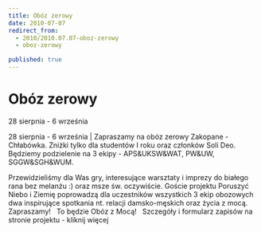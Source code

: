 ```yaml
---
title: Obóz zerowy
date: 2010-07-07
redirect_from: 
  - 2010/2010.07.07-oboz-zerowy
  - oboz-zerowy

published: true
---
```




# Obóz zerowy

<time>28 sierpnia - 6 września</time>

28 sierpnia - 6 września | 
Zapraszamy na obóz zerowy Zakopane - Chłabówka.
Zniżki tylko dla studentów I roku oraz członków Soli Deo.
Będziemy podzielenie na 3 ekipy - APS&UKSW&WAT, PW&UW, SGGW&SGH&WUM.
&nbsp;

Przewidzieliśmy dla Was gry, interesujące warsztaty i imprezy do białego rana bez melanżu :) oraz msze św. oczywiście.
Goście projektu Poruszyć Niebo i Ziemię poprowadzą dla uczestników wszystkich 3 ekip obozowych dwa inspirujące spotkania nt. relacji damsko-męskich oraz życia z mocą. Zapraszamy!
&nbsp;
To będzie Obóz z Mocą!
&nbsp;
Szczegóły i formularz zapisów na stronie projektu - kliknij więcej

<!--CONTENT FROM OLD SERVER (jos before 2013): 28 sierpnia - 6 września | 
Zapraszamy na obóz zerowy Zakopane - Chłabówka.
Zniżki tylko dla studentów I roku oraz członków Soli Deo.
Będziemy podzielenie na 3 ekipy - APS&UKSW&WAT, PW&UW, SGGW&SGH&WUM.
&nbsp;
Przewidzieliśmy dla Was gry, interesujące warsztaty i imprezy do białego rana bez melanżu :) oraz msze św. oczywiście.
Goście projektu Poruszyć Niebo i Ziemię poprowadzą dla uczestników wszystkich 3 ekip obozowych dwa inspirujące spotkania nt. relacji damsko-męskich oraz życia z mocą. Zapraszamy!
&nbsp;
To będzie Obóz z Mocą!
&nbsp;
Szczegóły i formularz zapisów na stronie projektu - kliknij więcej                   
-->

<!--{{json:{"created_date":"2010-07-07 21:19:27","publish_down":"0000-00-00 00:00:00","id":"943"}}}-->